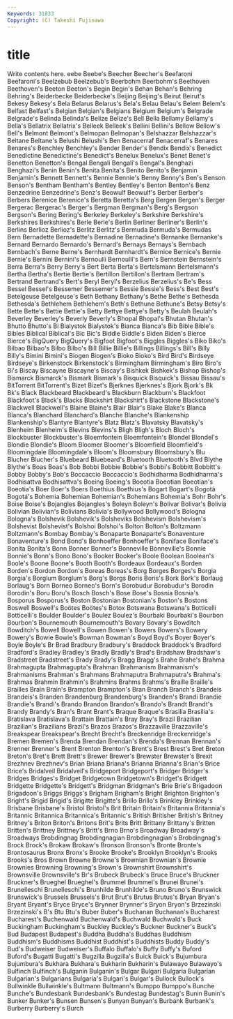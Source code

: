 ```yaml
---
Keywords: 31833 
Copyright: (C) Takeshi Fujisawa
---
```


# title

Write contents here.
eebe Beebe's Beecher Beecher's Beefaroni Beefaroni's
Beelzebub Beelzebub's Beerbohm Beerbohm's Beethoven Beethoven's Beeton Beeton's Begin Begin's
Behan Behan's Behring Behring's Beiderbecke Beiderbecke's Beijing Beijing's Beirut Beirut's
Bekesy Bekesy's Bela Belarus Belarus's Bela's Belau Belau's Belem Belem's
Belfast Belfast's Belgian Belgian's Belgians Belgium Belgium's Belgrade Belgrade's Belinda
Belinda's Belize Belize's Bell Bella Bellamy Bellamy's Bella's Bellatrix Bellatrix's
Belleek Belleek's Bellini Bellini's Bellow Bellow's Bell's Belmont Belmont's Belmopan
Belmopan's Belshazzar Belshazzar's Beltane Beltane's Belushi Belushi's Ben Benacerraf Benacerraf's
Benares Benares's Benchley Benchley's Bender Bender's Bendix Bendix's Benedict Benedictine
Benedictine's Benedict's Benelux Benelux's Benet Benet's Benetton Benetton's Bengal Bengali
Bengali's Bengal's Benghazi Benghazi's Benin Benin's Benita Benita's Benito Benito's
Benjamin Benjamin's Bennett Bennett's Bennie Bennie's Benny Benny's Ben's Benson
Benson's Bentham Bentham's Bentley Bentley's Benton Benton's Benz Benzedrine Benzedrine's
Benz's Beowulf Beowulf's Berber Berber's Berbers Berenice Berenice's Beretta Beretta's
Berg Bergen Bergen's Berger Bergerac Bergerac's Berger's Bergman Bergman's Berg's
Bergson Bergson's Bering Bering's Berkeley Berkeley's Berkshire Berkshire's Berkshires Berkshires's
Berle Berle's Berlin Berliner Berliner's Berlin's Berlins Berlioz Berlioz's Berlitz
Berlitz's Bermuda Bermuda's Bermudas Bern Bernadette Bernadette's Bernadine Bernadine's Bernanke
Bernanke's Bernard Bernardo Bernardo's Bernard's Bernays Bernays's Bernbach Bernbach's Berne
Berne's Bernhardt Bernhardt's Bernice Bernice's Bernie Bernie's Bernini Bernini's Bernoulli
Bernoulli's Bern's Bernstein Bernstein's Berra Berra's Berry Berry's Bert Berta
Berta's Bertelsmann Bertelsmann's Bertha Bertha's Bertie Bertie's Bertillon Bertillon's Bertram
Bertram's Bertrand Bertrand's Bert's Beryl Beryl's Berzelius Berzelius's Be's Bess
Bessel Bessel's Bessemer Bessemer's Bessie Bessie's Bess's Best Best's Betelgeuse
Betelgeuse's Beth Bethany Bethany's Bethe Bethe's Bethesda Bethesda's Bethlehem Bethlehem's
Beth's Bethune Bethune's Betsy Betsy's Bette Bette's Bettie Bettie's Betty
Bettye Bettye's Betty's Beulah Beulah's Beverley Beverley's Beverly Beverly's Bhopal
Bhopal's Bhutan Bhutan's Bhutto Bhutto's Bi Bialystok Bialystok's Bianca Bianca's
Bib Bible Bible's Bibles Biblical Biblical's Bic Bic's Biddle Biddle's
Biden Biden's Bierce Bierce's BigQuery BigQuery's Bigfoot Bigfoot's Biggles Biggles's
Biko Biko's Bilbao Bilbao's Bilbo Bilbo's Bill Billie Billie's Billings
Billings's Bill's Billy Billy's Bimini Bimini's Biogen Biogen's Bioko Bioko's
Bird Bird's Birdseye Birdseye's Birkenstock Birkenstock's Birmingham Birmingham's Biro Biro's
Bi's Biscay Biscayne Biscayne's Biscay's Bishkek Bishkek's Bishop Bishop's Bismarck
Bismarck's Bismark Bismark's Bisquick Bisquick's Bissau Bissau's BitTorrent BitTorrent's Bizet
Bizet's Bjerknes Bjerknes's Bjork Bjork's Bk Bk's Black Blackbeard Blackbeard's
Blackburn Blackburn's Blackfoot Blackfoot's Black's Blacks Blackshirt Blackshirt's Blackstone Blackstone's
Blackwell Blackwell's Blaine Blaine's Blair Blair's Blake Blake's Blanca Blanca's
Blanchard Blanchard's Blanche Blanche's Blankenship Blankenship's Blantyre Blantyre's Blatz Blatz's
Blavatsky Blavatsky's Blenheim Blenheim's Blevins Blevins's Bligh Bligh's Bloch Bloch's
Blockbuster Blockbuster's Bloemfontein Bloemfontein's Blondel Blondel's Blondie Blondie's Bloom Bloomer
Bloomer's Bloomfield Bloomfield's Bloomingdale Bloomingdale's Bloom's Bloomsbury Bloomsbury's Blu Blucher
Blucher's Bluebeard Bluebeard's Bluetooth Bluetooth's Blvd Blythe Blythe's Boas Boas's
Bob Bobbi Bobbie Bobbie's Bobbi's Bobbitt Bobbitt's Bobby Bobby's Bob's
Boccaccio Boccaccio's Bodhidharma Bodhidharma's Bodhisattva Bodhisattva's Boeing Boeing's Boeotia Boeotian
Boeotian's Boeotia's Boer Boer's Boers Boethius Boethius's Bogart Bogart's Bogotá
Bogotá's Bohemia Bohemian Bohemian's Bohemians Bohemia's Bohr Bohr's Boise Boise's
Bojangles Bojangles's Boleyn Boleyn's Bolivar Bolivar's Bolivia Bolivian Bolivian's Bolivians
Bolivia's Bollywood Bollywood's Bologna Bologna's Bolshevik Bolshevik's Bolsheviks Bolshevism Bolshevism's
Bolshevist Bolshevist's Bolshoi Bolshoi's Bolton Bolton's Boltzmann Boltzmann's Bombay Bombay's
Bonaparte Bonaparte's Bonaventure Bonaventure's Bond Bond's Bonhoeffer Bonhoeffer's Boniface Boniface's
Bonita Bonita's Bonn Bonner Bonner's Bonneville Bonneville's Bonnie Bonnie's Bonn's
Bono Bono's Booker Booker's Boole Boolean Boolean's Boole's Boone Boone's
Booth Booth's Bordeaux Bordeaux's Borden Borden's Bordon Bordon's Boreas Boreas's
Borg Borges Borges's Borgia Borgia's Borglum Borglum's Borg's Borgs Boris
Boris's Bork Bork's Borlaug Borlaug's Born Borneo Borneo's Born's Borobudur
Borobudur's Borodin Borodin's Boru Boru's Bosch Bosch's Bose Bose's Bosnia
Bosnia's Bosporus Bosporus's Boston Bostonian Bostonian's Boston's Bostons Boswell Boswell's
Boötes Boötes's Botox Botswana Botswana's Botticelli Botticelli's Boulder Boulder's Boulez
Boulez's Bourbaki Bourbaki's Bourbon Bourbon's Bournemouth Bournemouth's Bovary Bovary's Bowditch
Bowditch's Bowell Bowell's Bowen Bowen's Bowers Bowers's Bowery Bowery's Bowie
Bowie's Bowman Bowman's Boyd Boyd's Boyer Boyer's Boyle Boyle's Br
Brad Bradbury Bradbury's Braddock Braddock's Bradford Bradford's Bradley Bradley's Bradly
Bradly's Brad's Bradshaw Bradshaw's Bradstreet Bradstreet's Brady Brady's Bragg Bragg's
Brahe Brahe's Brahma Brahmagupta Brahmagupta's Brahman Brahmanism Brahmanism's Brahmanisms Brahman's
Brahmans Brahmaputra Brahmaputra's Brahma's Brahmas Brahmin Brahmin's Brahmins Brahms Brahms's
Braille Braille's Brailles Brain Brain's Brampton Brampton's Bran Branch Branch's
Brandeis Brandeis's Branden Brandenburg Brandenburg's Branden's Brandi Brandie Brandie's Brandi's
Brando Brandon Brandon's Brando's Brandt Brandt's Brandy Brandy's Bran's Brant
Brant's Braque Braque's Brasilia Brasilia's Bratislava Bratislava's Brattain Brattain's Bray
Bray's Brazil Brazilian Brazilian's Brazilians Brazil's Brazos Brazos's Brazzaville Brazzaville's
Breakspear Breakspear's Brecht Brecht's Breckenridge Breckenridge's Bremen Bremen's Brenda Brendan
Brendan's Brenda's Brennan Brennan's Brenner Brenner's Brent Brenton Brenton's Brent's
Brest Brest's Bret Breton Breton's Bret's Brett Brett's Brewer Brewer's
Brewster Brewster's Brexit Brezhnev Brezhnev's Brian Briana Briana's Brianna Brianna's
Brian's Brice Brice's Bridalveil Bridalveil's Bridgeport Bridgeport's Bridger Bridger's Bridges
Bridges's Bridget Bridgetown Bridgetown's Bridget's Bridgett Bridgette Bridgette's Bridgett's Bridgman
Bridgman's Brie Brie's Brigadoon Brigadoon's Briggs Briggs's Brigham Brigham's Bright
Brighton Brighton's Bright's Brigid Brigid's Brigitte Brigitte's Brillo Brillo's Brinkley
Brinkley's Brisbane Brisbane's Bristol Bristol's Brit Britain Britain's Britannia Britannia's
Britannic Britannica Britannica's Britannic's British Britisher British's Britney Britney's Briton
Briton's Britons Brit's Brits Britt Brittany Brittany's Britten Britten's Brittney
Brittney's Britt's Brno Brno's Broadway Broadway's Broadways Brobdingnag Brobdingnagian Brobdingnagian's
Brobdingnag's Brock Brock's Brokaw Brokaw's Bronson Bronson's Bronte Bronte's Brontosaurus
Bronx Bronx's Brooke Brooke's Brooklyn Brooklyn's Brooks Brooks's Bros Brown
Browne Browne's Brownian Brownian's Brownie Brownies Browning Browning's Brown's Brownshirt
Brownshirt's Brownsville Brownsville's Br's Brubeck Brubeck's Bruce Bruce's Bruckner Bruckner's
Brueghel Brueghel's Brummel Brummel's Brunei Brunei's Brunelleschi Brunelleschi's Brunhilde Brunhilde's
Bruno Bruno's Brunswick Brunswick's Brussels Brussels's Brut Brut's Brutus Brutus's
Bryan Bryan's Bryant Bryant's Bryce Bryce's Brynner Brynner's Bryon Bryon's
Brzezinski Brzezinski's B's Btu Btu's Buber Buber's Buchanan Buchanan's Bucharest
Bucharest's Buchenwald Buchenwald's Buchwald Buchwald's Buck Buckingham Buckingham's Buckley Buckley's
Buckner Buckner's Buck's Bud Budapest Budapest's Buddha Buddha's Buddhas Buddhism
Buddhism's Buddhisms Buddhist Buddhist's Buddhists Buddy Buddy's Bud's Budweiser Budweiser's
Buffalo Buffalo's Buffy Buffy's Buford Buford's Bugatti Bugatti's Bugzilla Bugzilla's
Buick Buick's Bujumbura Bujumbura's Bukhara Bukhara's Bukharin Bukharin's Bulawayo Bulawayo's
Bulfinch Bulfinch's Bulganin Bulganin's Bulgar Bulgari Bulgaria Bulgarian Bulgarian's Bulgarians
Bulgaria's Bulgari's Bulgar's Bullock Bullock's Bullwinkle Bullwinkle's Bultmann Bultmann's Bumppo
Bumppo's Bunche Bunche's Bundesbank Bundesbank's Bundestag Bundestag's Bunin Bunin's Bunker
Bunker's Bunsen Bunsen's Bunyan Bunyan's Burbank Burbank's Burberry Burberry's Burch
